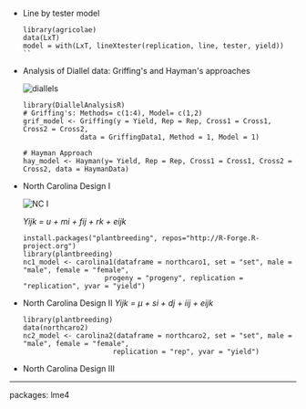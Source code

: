 

- Line by tester model
  ```
  library(agricolae)
  data(LxT)
  model = with(LxT, lineXtester(replication, line, tester, yield))
  ``
- Analysis of Diallel data: Griffing's and Hayman's approaches

  ![diallels](https://github.com/lagvier/R4A/blob/master/images/diallels.PNG)
  ```
  library(DiallelAnalysisR)
  # Griffing's: Methods= c(1:4), Model= c(1,2)
  grif_model <- Griffing(y = Yield, Rep = Rep, Cross1 = Cross1, Cross2 = Cross2, 
                data = GriffingData1, Method = 1, Model = 1)
  
  # Hayman Approach
  hay_model <- Hayman(y= Yield, Rep = Rep, Cross1 = Cross1, Cross2 = Cross2, data = HaymanData)

  ````
- North Carolina Design I

  ![NC I](https://github.com/lagvier/R4A/blob/master/images/nc1.PNG)
  
  _Yijk = u + mi + fij + rk + eijk_
  ```
  install.packages("plantbreeding", repos="http://R-Forge.R-project.org")
  library(plantbreeding)
  nc1_model <- carolina1(dataframe = northcaro1, set = "set", male = "male", female = "female", 
                      progeny = "progeny", replication = "replication", yvar = "yield")
  ```
- North Carolina Design II
  _Yijk = μ + si + dj + iij + eijk_

  ```
  library(plantbreeding)
  data(northcaro2)
  nc2_model <- carolina2(dataframe = northcaro2, set = "set", male = "male", female = "female",
                        replication = "rep", yvar = "yield")
  ```
  
- North Carolina Design III



---
packages: lme4
